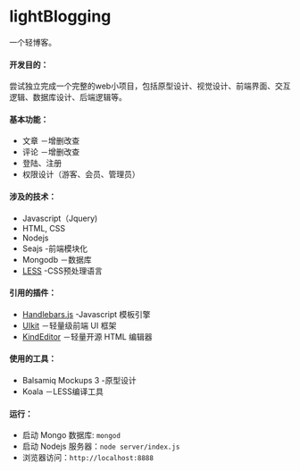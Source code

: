 # lightBlogging

 一个轻博客。

#### 开发目的：

尝试独立完成一个完整的web小项目，包括原型设计、视觉设计、前端界面、交互逻辑、数据库设计、后端逻辑等。 

#### 基本功能：

- 文章 －增删改查
- 评论 －增删改查
- 登陆、注册
- 权限设计（游客、会员、管理员）

#### 涉及的技术：

- Javascript（Jquery)
- HTML, CSS
- Nodejs
- Seajs -前端模块化
- Mongodb －数据库
- [LESS](http://lesscss.org) -CSS预处理语言

#### 引用的插件：

- [Handlebars.js](http://handlebarsjs.com/) -Javascript 模板引擎
- [UIkit](https://github.com/uikit/uikit) －轻量级前端 UI 框架
- [KindEditor](http://kindeditor.org/) －轻量开源 HTML 编辑器

#### 使用的工具：

- Balsamiq Mockups 3 -原型设计
- Koala －LESS编译工具

#### 运行：

- 启动 Mongo 数据库: `mongod`
- 启动 Nodejs 服务器：`node server/index.js`
- 浏览器访问：`http://localhost:8888`